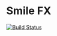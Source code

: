 # Smile FX
[![Build Status](https://travis-ci.org/digital-thinking/simlefx-classification.svg?branch=master)](https://travis-ci.org/digital-thinking/smilefx)
